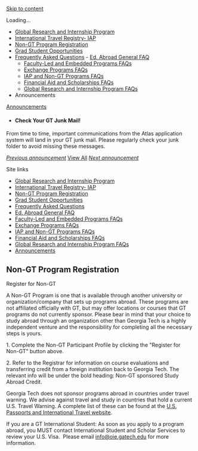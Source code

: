 [Skip to content](https://atlas.gatech.edu/index.cfm?FuseAction=Abroad.ViewLink&Parent_ID=0&Link_ID=D055F714-5056-BA1F-747057EF8EB9775A#tds_content_start)

Loading...

- [Global Research and Internship Program](javascript:void(0);)
- [International Travel Registry- IAP](https://atlas.gatech.edu/index.cfm?FuseAction=Abroad.ViewLink&Parent_ID=0&Link_ID=B016F9CA-5056-BA1F-7230494E75F22ADA)
- [Non-GT Program Registration](https://atlas.gatech.edu/index.cfm?FuseAction=Abroad.ViewLink&Parent_ID=0&Link_ID=D055F714-5056-BA1F-747057EF8EB9775A)
- [Grad Student Opportunities](https://ea.oie.gatech.edu/Graduate%20Student%20International%20Opportunities)
- [Frequently Asked Questions](https://atlas.gatech.edu/index.cfm?FuseAction=Abroad.ViewLink&Parent_ID=0&Link_ID=6894DA08-D174-1F97-AF50DA2C6D64F500)  - [Ed. Abroad General FAQ](javascript:void(0);)
  - [Faculty-Led and Embedded Programs FAQs](https://atlas.gatech.edu/index.cfm?FuseAction=Abroad.ViewLink&Parent_ID=6894DA08-D174-1F97-AF50DA2C6D64F500&Link_ID=689F1BEA-B64F-CD7B-E7B55FE2B97C6D95)
  - [Exchange Programs FAQs](https://atlas.gatech.edu/index.cfm?FuseAction=Abroad.ViewLink&Parent_ID=6894DA08-D174-1F97-AF50DA2C6D64F500&Link_ID=68AE0F78-F752-A3BA-5479401EA656E570)
  - [IAP and Non-GT Programs FAQs](https://atlas.gatech.edu/index.cfm?FuseAction=Abroad.ViewLink&Parent_ID=6894DA08-D174-1F97-AF50DA2C6D64F500&Link_ID=68B731CA-C201-A310-4D6BCA3F4568AD11)
  - [Financial Aid and Scholarships FAQs](https://atlas.gatech.edu/index.cfm?FuseAction=Abroad.ViewLink&Parent_ID=6894DA08-D174-1F97-AF50DA2C6D64F500&Link_ID=68BDC2DA-0BE7-48F1-C8B6E5CE0ADC333F)
  - [Global Research and Internship Program FAQs](https://atlas.gatech.edu/index.cfm?FuseAction=Abroad.ViewLink&Parent_ID=6894DA08-D174-1F97-AF50DA2C6D64F500&Link_ID=10433B74-D4C6-0D80-E614070EA17E2FD9)
- Announcements


[Announcements](https://atlas.gatech.edu/index.cfm?FuseAction=Announcements.XML&Program_ID=0)

- #### Check Your GT Junk Mail!


From time to time, important communications from the Atlas application system will land in your GT junk mail. Please regularly check your junk folder to avoid missing these messages.


[_Previous announcement_](javascript:void(0); "Previous") [View All](https://atlas.gatech.edu/index.cfm?FuseAction=Announcements.Home) [_Next announcement_](javascript:void(0); "Next")

Site links

- [Global Research and Internship Program](javascript:void(0);)
- [International Travel Registry- IAP](https://atlas.gatech.edu/index.cfm?FuseAction=Abroad.ViewLink&Parent_ID=0&Link_ID=B016F9CA-5056-BA1F-7230494E75F22ADA)
- [Non-GT Program Registration](https://atlas.gatech.edu/index.cfm?FuseAction=Abroad.ViewLink&Parent_ID=0&Link_ID=D055F714-5056-BA1F-747057EF8EB9775A)
- [Grad Student Opportunities](https://ea.oie.gatech.edu/Graduate%20Student%20International%20Opportunities)
- [Frequently Asked Questions](https://atlas.gatech.edu/index.cfm?FuseAction=Abroad.ViewLink&Parent_ID=0&Link_ID=6894DA08-D174-1F97-AF50DA2C6D64F500)
- [Ed. Abroad General FAQ](javascript:void(0);)
- [Faculty-Led and Embedded Programs FAQs](https://atlas.gatech.edu/index.cfm?FuseAction=Abroad.ViewLink&Parent_ID=6894DA08-D174-1F97-AF50DA2C6D64F500&Link_ID=689F1BEA-B64F-CD7B-E7B55FE2B97C6D95)
- [Exchange Programs FAQs](https://atlas.gatech.edu/index.cfm?FuseAction=Abroad.ViewLink&Parent_ID=6894DA08-D174-1F97-AF50DA2C6D64F500&Link_ID=68AE0F78-F752-A3BA-5479401EA656E570)
- [IAP and Non-GT Programs FAQs](https://atlas.gatech.edu/index.cfm?FuseAction=Abroad.ViewLink&Parent_ID=6894DA08-D174-1F97-AF50DA2C6D64F500&Link_ID=68B731CA-C201-A310-4D6BCA3F4568AD11)
- [Financial Aid and Scholarships FAQs](https://atlas.gatech.edu/index.cfm?FuseAction=Abroad.ViewLink&Parent_ID=6894DA08-D174-1F97-AF50DA2C6D64F500&Link_ID=68BDC2DA-0BE7-48F1-C8B6E5CE0ADC333F)
- [Global Research and Internship Program FAQs](https://atlas.gatech.edu/index.cfm?FuseAction=Abroad.ViewLink&Parent_ID=6894DA08-D174-1F97-AF50DA2C6D64F500&Link_ID=10433B74-D4C6-0D80-E614070EA17E2FD9)
- [Announcements](https://atlas.gatech.edu/index.cfm?FuseAction=Announcements.Home)

## Non-GT Program Registration

Register for Non-GT

A Non-GT Program is one that is available through another university or organization/company that sets up programs abroad. These programs are not affiliated officially with GT, but may offer locations or courses that GT programs do not currently sponsor. Please bear in mind that your choice to study abroad through an organization other than Georgia Tech is a highly independent venture and the responsibility for completing all the necessary steps is yours.

1\. Complete the Non-GT Participant Profile by clicking the "Register for Non-GT" button above.

2. Refer to the Registrar for information on course evaluations and transferring credit from a foreign institution back to Georgia Tech. The relevant info will be under the bold heading: Non-GT sponsored Study Abroad Credit.

Georgia Tech does not sponsor programs abroad in countries under travel warning. We advise against travel and study in countries that hold a current U.S. Travel Warning. A complete list of these can be found at the [U.S. Passports and International Travel website](http://travel.state.gov/content/passports/english/alertswarnings.html).

If you are a GT International Student: As soon as you apply to a program abroad, you MUST contact International Student and Scholar Services to review your U.S. Visa.  Please email [info@oie.gatech.edu](mailto:info@oie.gatech.edu) for more information.